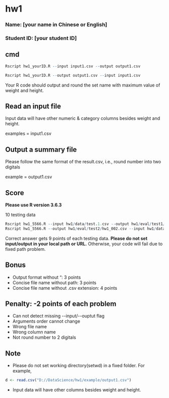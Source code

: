 # hw1

### Name: [your name in Chinese or English]
### Student ID: [your student ID]

## cmd

```R
Rscript hw1_yourID.R --input input1.csv --output output1.csv

Rscript hw1_yourID.R --output output1.csv --input input1.csv
```

Your R code should output and round the set name with maximum value of weight and height.

## Read an input file

Input data will have other numeric & category columns besides weight and height.

examples = input1.csv

## Output a summary file

Please follow the same format of the result.csv, i.e., round number into two digitals

example =  output1.csv

## Score

**Please use R version 3.6.3**

10 testing data

```R
Rscript hw1_5566.R --input hw1/data/test.1.csv --output hw1/eval/test1/hw1_001.csv
Rscript hw1_5566.R --output hw1/eval/test2/hw1_002.csv --input hw1/data/test.2.csv
```
Correct answer gets 9 points of each testing data.
**Please do not set input/output in your local path or URL.** 
Otherwise, your code will fail due to fixed path problem.


## Bonus

- Output format without “: 3 points
- Concise file name without path: 3 points
- Concise file name without .csv extension: 4 points

## Penalty: -2 points of each problem

- Can not detect missing --input/--ouptut flag
- Arguments order cannot change
- Wrong file name
- Wrong column name
- Not round number to 2 digitals

## Note

- Please do not set working directory(setwd) in a fixed folder. For example,
```R
d <- read.csv("D://DataScience/hw1/example/output1.csv")
```
- Input data will have other columns besides weight and height.

